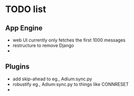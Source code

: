 TODO list
=========

App Engine
----------

- web UI currently only fetches the first 1000 messages
- restructure to remove Django
- 

Plugins
-------

- add skip-ahead to eg., Adium:sync.py
- robustify eg., Adium:sync.py to things like CONNRESET
-
